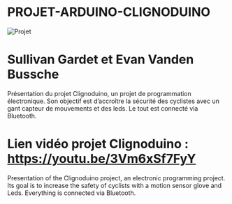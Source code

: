 # PROJET-ARDUINO-CLIGNODUINO 

![Projet](https://i.ibb.co/DtfKJqJ/unknown.png)

# Sullivan Gardet et Evan Vanden Bussche
Présentation du projet Clignoduino, un projet de programmation électronique. Son objectif est d’accroître la sécurité des cyclistes avec un gant capteur de mouvements et des leds. Le tout est connecté via Bluetooth.

# Lien vidéo projet Clignoduino : https://youtu.be/3Vm6xSf7FyY
Presentation of the Clignoduino project, an electronic programming project. Its goal is to increase the safety of cyclists with a motion sensor glove and Leds. Everything is connected via Bluetooth.
